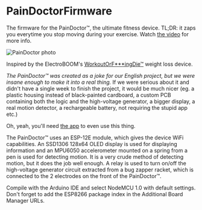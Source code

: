 # PainDoctorFirmware

The firmware for the PainDoctor™, the ultimate fitness device. TL;DR: it zaps you everytime you stop moving during your exercise. Watch [the video](http://paindoctor.wz.cz/paindoctor.mp4) for more info.

![PainDoctor photo](https://user-images.githubusercontent.com/41787099/111153211-f3aebf80-8591-11eb-9d22-26e972d19110.png)

Inspired by the ElectroBOOM's [WorkoutOrF\*\*\*ingDie™](https://youtu.be/A0314QOklz8) weight loss device.

_The PainDoctor™ was created as a joke for our English project, but we were insane enough to make it into a real thing._ If we were serious about it and didn't have a single week to finish the project, it would be much nicer (eg. a plastic housing instead of black-painted cardboard, a custom PCB containing both the logic and the high-voltage generator, a bigger display, a real motion detector, a rechargeable battery, not requiring the stupid app etc.)

Oh, yeah, you'll need [the app](https://github.com/prochazkaml/PainDoctorCompanion) to even use this thing.

The PainDoctor™ uses an ESP-12E module, which gives the device WiFi capabilities. An SSD1306 128x64 OLED display is used for displaying information and an MPU6050 accelerometer mounted on a spring from a pen is used for detecting motion. It is a very crude method of detecting motion, but it does the job well enough. A relay is used to turn on/off the high-voltage generator circuit extracted from a bug zapper racket, which is connected to the 2 electrodes on the front of the PainDoctor™.

Compile with the Arduino IDE and select NodeMCU 1.0 with default settings. Don't forget to add the ESP8266 package index in the Additional Board Manager URLs.
